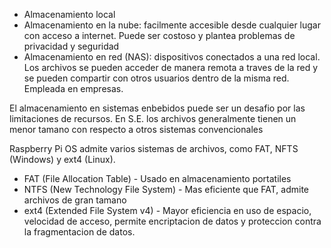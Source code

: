 - Almacenamiento local
- Almacenamiento en la nube: facilmente accesible desde cualquier lugar con acceso a internet. Puede ser costoso y plantea problemas de privacidad y seguridad
- Almacenamiento en red (NAS): dispositivos conectados a una red local. Los archivos se pueden acceder de manera remota a traves de la red y se pueden compartir con otros usuarios dentro de la misma red. Empleada en empresas.

El almacenamiento en sistemas enbebidos puede ser un desafio por las limitaciones de recursos.
En S.E. los archivos generalmente tienen un menor tamano con respecto a otros sistemas convencionales

Raspberry Pi OS admite varios sistemas de archivos, como FAT, NFTS (Windows) y ext4 (Linux).

- FAT (File Allocation Table) - Usado en almacenamiento portatiles
- NTFS (New Technology File System) - Mas eficiente que FAT, admite archivos de gran tamano
- ext4 (Extended File System v4) - Mayor eficiencia en uso de espacio, velocidad de acceso, permite encriptacion de datos y proteccion contra la fragmentacion de datos.

